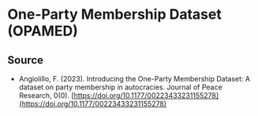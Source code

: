 # One-Party Membership Dataset (OPAMED)

## Source

+ Angiolillo, F. (2023). Introducing the One-Party Membership Dataset: A dataset on party membership in autocracies. Journal of Peace Research, 0(0). [https://doi.org/10.1177/00223433231155278](https://doi.org/10.1177/00223433231155278) 